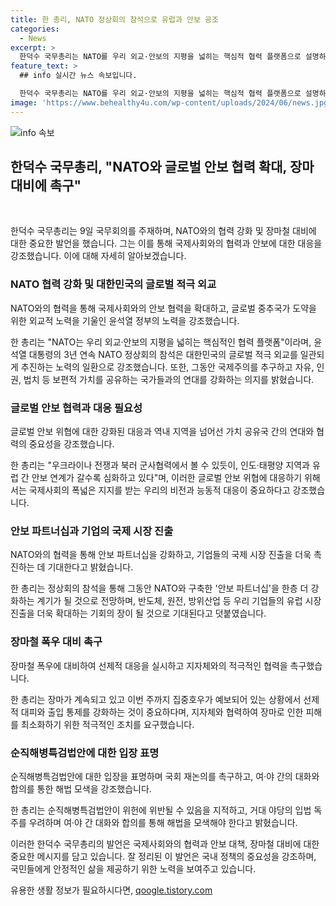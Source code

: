 ```yaml
---
title: 한 총리, NATO 정상회의 참석으로 유럽과 안보 공조
categories:
  - News
excerpt: >
  한덕수 국무총리는 NATO를 우리 외교·안보의 지평을 넓히는 핵심적 협력 플랫폼으로 설명하며, 윤석열 대통령이 NATO 정상회의에 참석해 3년 연속 초청을 받았다고 강조했다. 한 총리는 우크라이나 전쟁과 북러 군사협력을 통해 글로벌 안보 연계의 중요성을 강조하고, 정상회의를 통해 안보 파트너십을 강화하고 기업의 유럽 진출 기회를 기대한다. 또한, 장마철 폭우에 대비하여 선제적 대응을 이행해 달라고 요청했다.
feature_text: >
  ## info 실시간 뉴스 속보입니다.

  한덕수 국무총리는 NATO를 우리 외교·안보의 지평을 넓히는 핵심적 협력 플랫폼으로 설명하며, 윤석열 대통령이 NATO 정상회의에 참석해 3년 연속 초청을 받았다고 강조했다. 한 총리는 우크라이나 전쟁과 북러 군사협력을 통해 글로벌 안보 연계의 중요성을 강조하고, 정상회의를 통해 안보 파트너십을 강화하고 기업의 유럽 진출 기회를 기대한다. 또한, 장마철 폭우에 대비하여 선제적 대응을 이행해 달라고 요청했다.
image: 'https://www.behealthy4u.com/wp-content/uploads/2024/06/news.jpg'
---
```


<p><img src="https://www.behealthy4u.com/wp-content/uploads/2024/06/news.jpg" alt="info 속보" /></p>

<h2 data-ke-size="size26">한덕수 국무총리, "NATO와 글로벌 안보 협력 확대, 장마 대비에 촉구"</h2>

<p data-ke-size="size16">&nbsp;</p>

<p>한덕수 국무총리는 9일 국무회의를 주재하며, NATO와의 협력 강화 및 장마철 대비에 대한 중요한 발언을 했습니다. 그는 이를 통해 국제사회와의 협력과 안보에 대한 대응을 강조했습니다. 이에 대해 자세히 알아보겠습니다.</p>

<h3 data-ke-size="size24">NATO 협력 강화 및 대한민국의 글로벌 적극 외교</h3>

<p data-ke-size="size16">NATO와의 협력을 통해 국제사회와의 안보 협력을 확대하고, 글로벌 중추국가 도약을 위한 외교적 노력을 기울인 윤석열 정부의 노력을 강조했습니다.</p>

<p>한 총리는 "NATO는 우리 외교·안보의 지평을 넓히는 핵심적인 협력 플랫폼"이라며, 윤석열 대통령의 3년 연속 NATO 정상회의 참석은 대한민국의 글로벌 적극 외교를 일관되게 추진하는 노력의 일환으로 강조했습니다. 또한, 그동안 국제주의를 추구하고 자유, 인권, 법치 등 보편적 가치를 공유하는 국가들과의 연대를 강화하는 의지를 밝혔습니다.</p>

<h3 data-ke-size="size24">글로벌 안보 협력과 대응 필요성</h3>

<p data-ke-size="size16">글로벌 안보 위협에 대한 강화된 대응과 역내 지역을 넘어선 가치 공유국 간의 연대와 협력의 중요성을 강조했습니다.</p>

<p>한 총리는 "우크라이나 전쟁과 북러 군사협력에서 볼 수 있듯이, 인도·태평양 지역과 유럽 간 안보 연계가 갈수록 심화하고 있다"며, 이러한 글로벌 안보 위협에 대응하기 위해서는 국제사회의 폭넓은 지지를 받는 우리의 비전과 능동적 대응이 중요하다고 강조했습니다.</p>

<h3 data-ke-size="size24">안보 파트너십과 기업의 국제 시장 진출</h3>

<p data-ke-size="size16">NATO와의 협력을 통해 안보 파트너십을 강화하고, 기업들의 국제 시장 진출을 더욱 촉진하는 데 기대한다고 밝혔습니다.</p>

<p>한 총리는 정상회의 참석을 통해 그동안 NATO와 구축한 '안보 파트너십'을 한층 더 강화하는 계기가 될 것으로 전망하며, 반도체, 원전, 방위산업 등 우리 기업들의 유럽 시장 진출을 더욱 확대하는 기회의 장이 될 것으로 기대된다고 덧붙였습니다.</p>

<h3 data-ke-size="size24">장마철 폭우 대비 촉구</h3>

<p data-ke-size="size16">장마철 폭우에 대비하여 선제적 대응을 실시하고 지자체와의 적극적인 협력을 촉구했습니다.</p>

<p>한 총리는 장마가 계속되고 있고 이번 주까지 집중호우가 예보되어 있는 상황에서 선제적 대피와 출입 통제를 강화하는 것이 중요하다며, 지자체와 협력하여 장마로 인한 피해를 최소화하기 위한 적극적인 조치를 요구했습니다.</p>

<h3 data-ke-size="size24">순직해병특검법안에 대한 입장 표명</h3>

<p data-ke-size="size16">순직해병특검법안에 대한 입장을 표명하며 국회 재논의를 촉구하고, 여·야 간의 대화와 합의를 통한 해법 모색을 강조했습니다.</p>

<p>한 총리는 순직해병특검법안이 위헌에 위반될 수 있음을 지적하고, 거대 야당의 입법 독주를 우려하며 여·야 간 대화와 합의를 통해 해법을 모색해야 한다고 밝혔습니다.</p>

<p>이러한 한덕수 국무총리의 발언은 국제사회와의 협력과 안보 대책, 장마철 대비에 대한 중요한 메시지를 담고 있습니다. 잘 정리된 이 발언은 국내 정책의 중요성을 강조하며, 국민들에게 안정적인 삶을 제공하기 위한 노력을 보여주고 있습니다.</p>
유용한 생활 정보가 필요하시다면, <a href="https://qoogle.tistory.com" rel="dofollow">qoogle.tistory.com</a>


